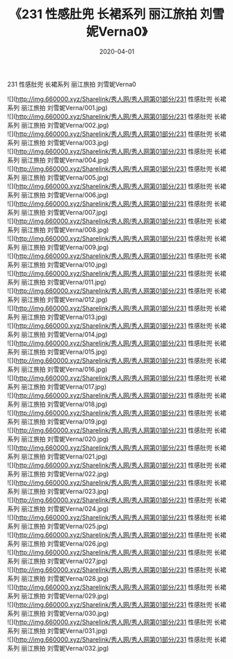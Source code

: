 ﻿---
layout: post
title:  《231 性感肚兜 长裙系列 丽江旅拍 刘雪妮Verna0》
date:   2020-04-01
img: http://img.660000.xyz/Sharelink/秀人网/秀人网第01部分/231 性感肚兜 长裙系列 丽江旅拍 刘雪妮Verna0/000.jpg
categories: [美女, 清纯, 唯美]
---

231 性感肚兜 长裙系列 丽江旅拍 刘雪妮Verna0

  ![](http://img.660000.xyz/Sharelink/秀人网/秀人网第01部分/231 性感肚兜 长裙系列 丽江旅拍 刘雪妮Verna/001.jpg) <br> ![](http://img.660000.xyz/Sharelink/秀人网/秀人网第01部分/231 性感肚兜 长裙系列 丽江旅拍 刘雪妮Verna/002.jpg) <br> ![](http://img.660000.xyz/Sharelink/秀人网/秀人网第01部分/231 性感肚兜 长裙系列 丽江旅拍 刘雪妮Verna/003.jpg) <br> ![](http://img.660000.xyz/Sharelink/秀人网/秀人网第01部分/231 性感肚兜 长裙系列 丽江旅拍 刘雪妮Verna/004.jpg) <br> ![](http://img.660000.xyz/Sharelink/秀人网/秀人网第01部分/231 性感肚兜 长裙系列 丽江旅拍 刘雪妮Verna/005.jpg) <br> ![](http://img.660000.xyz/Sharelink/秀人网/秀人网第01部分/231 性感肚兜 长裙系列 丽江旅拍 刘雪妮Verna/006.jpg) <br> ![](http://img.660000.xyz/Sharelink/秀人网/秀人网第01部分/231 性感肚兜 长裙系列 丽江旅拍 刘雪妮Verna/007.jpg) <br> ![](http://img.660000.xyz/Sharelink/秀人网/秀人网第01部分/231 性感肚兜 长裙系列 丽江旅拍 刘雪妮Verna/008.jpg) <br> ![](http://img.660000.xyz/Sharelink/秀人网/秀人网第01部分/231 性感肚兜 长裙系列 丽江旅拍 刘雪妮Verna/009.jpg) <br> ![](http://img.660000.xyz/Sharelink/秀人网/秀人网第01部分/231 性感肚兜 长裙系列 丽江旅拍 刘雪妮Verna/010.jpg) <br> ![](http://img.660000.xyz/Sharelink/秀人网/秀人网第01部分/231 性感肚兜 长裙系列 丽江旅拍 刘雪妮Verna/011.jpg) <br> ![](http://img.660000.xyz/Sharelink/秀人网/秀人网第01部分/231 性感肚兜 长裙系列 丽江旅拍 刘雪妮Verna/012.jpg) <br> ![](http://img.660000.xyz/Sharelink/秀人网/秀人网第01部分/231 性感肚兜 长裙系列 丽江旅拍 刘雪妮Verna/013.jpg) <br> ![](http://img.660000.xyz/Sharelink/秀人网/秀人网第01部分/231 性感肚兜 长裙系列 丽江旅拍 刘雪妮Verna/014.jpg) <br> ![](http://img.660000.xyz/Sharelink/秀人网/秀人网第01部分/231 性感肚兜 长裙系列 丽江旅拍 刘雪妮Verna/015.jpg) <br> ![](http://img.660000.xyz/Sharelink/秀人网/秀人网第01部分/231 性感肚兜 长裙系列 丽江旅拍 刘雪妮Verna/016.jpg) <br> ![](http://img.660000.xyz/Sharelink/秀人网/秀人网第01部分/231 性感肚兜 长裙系列 丽江旅拍 刘雪妮Verna/017.jpg) <br> ![](http://img.660000.xyz/Sharelink/秀人网/秀人网第01部分/231 性感肚兜 长裙系列 丽江旅拍 刘雪妮Verna/018.jpg) <br> ![](http://img.660000.xyz/Sharelink/秀人网/秀人网第01部分/231 性感肚兜 长裙系列 丽江旅拍 刘雪妮Verna/019.jpg) <br> ![](http://img.660000.xyz/Sharelink/秀人网/秀人网第01部分/231 性感肚兜 长裙系列 丽江旅拍 刘雪妮Verna/020.jpg) <br> ![](http://img.660000.xyz/Sharelink/秀人网/秀人网第01部分/231 性感肚兜 长裙系列 丽江旅拍 刘雪妮Verna/021.jpg) <br> ![](http://img.660000.xyz/Sharelink/秀人网/秀人网第01部分/231 性感肚兜 长裙系列 丽江旅拍 刘雪妮Verna/022.jpg) <br> ![](http://img.660000.xyz/Sharelink/秀人网/秀人网第01部分/231 性感肚兜 长裙系列 丽江旅拍 刘雪妮Verna/023.jpg) <br> ![](http://img.660000.xyz/Sharelink/秀人网/秀人网第01部分/231 性感肚兜 长裙系列 丽江旅拍 刘雪妮Verna/024.jpg) <br> ![](http://img.660000.xyz/Sharelink/秀人网/秀人网第01部分/231 性感肚兜 长裙系列 丽江旅拍 刘雪妮Verna/025.jpg) <br> ![](http://img.660000.xyz/Sharelink/秀人网/秀人网第01部分/231 性感肚兜 长裙系列 丽江旅拍 刘雪妮Verna/026.jpg) <br> ![](http://img.660000.xyz/Sharelink/秀人网/秀人网第01部分/231 性感肚兜 长裙系列 丽江旅拍 刘雪妮Verna/027.jpg) <br> ![](http://img.660000.xyz/Sharelink/秀人网/秀人网第01部分/231 性感肚兜 长裙系列 丽江旅拍 刘雪妮Verna/028.jpg) <br> ![](http://img.660000.xyz/Sharelink/秀人网/秀人网第01部分/231 性感肚兜 长裙系列 丽江旅拍 刘雪妮Verna/029.jpg) <br> ![](http://img.660000.xyz/Sharelink/秀人网/秀人网第01部分/231 性感肚兜 长裙系列 丽江旅拍 刘雪妮Verna/030.jpg) <br> ![](http://img.660000.xyz/Sharelink/秀人网/秀人网第01部分/231 性感肚兜 长裙系列 丽江旅拍 刘雪妮Verna/031.jpg) <br> ![](http://img.660000.xyz/Sharelink/秀人网/秀人网第01部分/231 性感肚兜 长裙系列 丽江旅拍 刘雪妮Verna/032.jpg) <br>